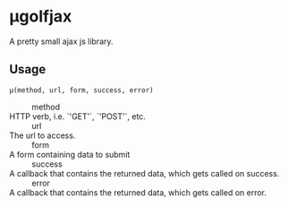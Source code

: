 # µgolfjax

A pretty small ajax js library.

## Usage

```
µ(method, url, form, success, error)
```

<dl>
  <dd>method</dd><dt>HTTP verb, i.e. `'GET'`, `'POST'`, etc.</dt>
  <dd>url</dd><dt>The url to access.</dt>
  <dd>form</dd><dt>A form containing data to submit</dt>
  <dd>success</dd><dt>A callback that contains the returned data, which gets called on success.</dt>
  <dd>error</dd><dt>A callback that contains the returned data, which gets called on error.</dt>
</dl>
